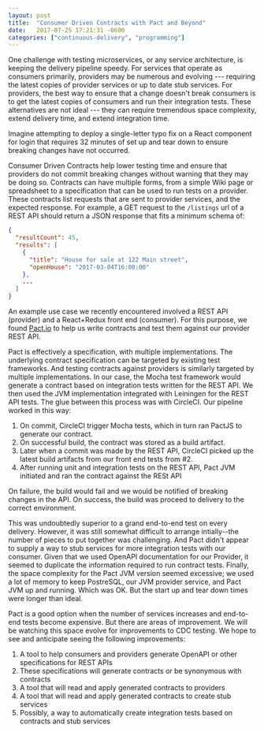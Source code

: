```yaml
---
layout: post
title:  "Consumer Driven Contracts with Pact and Beyond"
date:   2017-07-25 17:21:31 -0600
categories: ["continuous-delivery", "programming"]
---
```

One challenge with testing microservices, or any service architecture, is keeping the delivery pipeline speedy. For services that operate as consumers primarily, providers may be numerous and evolving --- requiring the latest copies of provider services or up to date stub services. For providers, the best way to ensure that a change doesn't break consumers is to get the latest copies of consumers and run their integration tests. These alternatives are not ideal --- they can require tremendous space complexity, extend delivery time, and extend integration time.

Imagine attempting to deploy a single-letter typo fix on a React component for login that requires 32 minutes of set up and tear down to ensure breaking changes have not occurred.

Consumer Driven Contracts help lower testing time and ensure that providers do not commit breaking changes without warning that they may be doing so. Contracts can have multiple forms, from a simple Wiki page or spreadsheet to a specification that can be used to run tests on a provider. These contracts list requests that are sent to provider services, and the expected response. For example, a GET request to the `/listings` url of a REST API should return a JSON response that fits a minimum schema of:

```json
{
  "resultCount": 45,
  "results": [
    {
      "title": "House for sale at 122 Main street",
      "openHouse": "2017-03-04T16:00:00"
    },
    ...
  ]
}
```

An example use case we recently encountered involved a REST API (provider) and a React+Redux front end (consumer). For this purpose, we found [Pact.io] to help us write contracts and test them against our provider REST API.

Pact is effectively a specification, with multiple implementations. The underlying contract specification can be targeted by existing test frameworks. And testing contracts against providers is similarly targeted by multiple implementations. In our case, the Mocha test framework would generate a contract based on integration tests written for the REST API. We then used the JVM implementation integrated with Leiningen for the REST API tests. The glue between this process was with CircleCI. Our pipeline worked in this way:

1. On commit, CircleCI trigger Mocha tests, which in turn ran PactJS to generate our contract.
2. On successful build, the contract was stored as a build artifact.
3. Later when a commit was made by the REST API, CircleCI picked up the latest build artifacts from our front end tests from #2.
4. After running unit and integration tests on the REST API, Pact JVM initiated and ran the contract against the RESt API

On failure, the build would fail and we would be notified of breaking changes in the API. On success, the build was proceed to delivery to the correct environment.

This was undoubtedly superior to a grand end-to-end test on every delivery. However, it was still somewhat difficult to arrange intially--the number of pieces to put together was challenging. And Pact didn't appear to supply a way to stub services for more integration tests with our consumer. Given that we used OpenAPI documentation for our Provider, it seemed to duplicate the information required to run contract tests. Finally, the space complexity for the Pact JVM version seemed excessive; we used a lot of memory to keep PostreSQL, our JVM provider service, and Pact JVM up and running. Which was OK. But the start up and tear down times were longer than ideal.

Pact is a good option when the number of services increases and end-to-end tests become expensive. But there are areas of improvement. We will be watching this space evolve for improvements to CDC testing. We hope to see and anticipate seeing the following improvements:

1. A tool to help consumers and providers generate OpenAPI or other specifications for REST APIs
2. These specifications will generate contracts or be synonymous with contracts
3. A tool that will read and apply generated contracts to providers
4. A tool that will read and apply generated contracts to create stub services
5. Possibly, a way to automatically create integration tests based on contracts and stub services

[Pact.io]: https://docs.pact.io/
